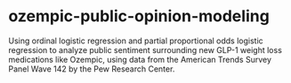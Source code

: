 # ozempic-public-opinion-modeling
Using ordinal logistic regression and partial proportional odds logistic regression to analyze public sentiment surrounding new GLP-1 weight loss medications like Ozempic, using data from the American Trends Survey Panel Wave 142 by the Pew Research Center. 
